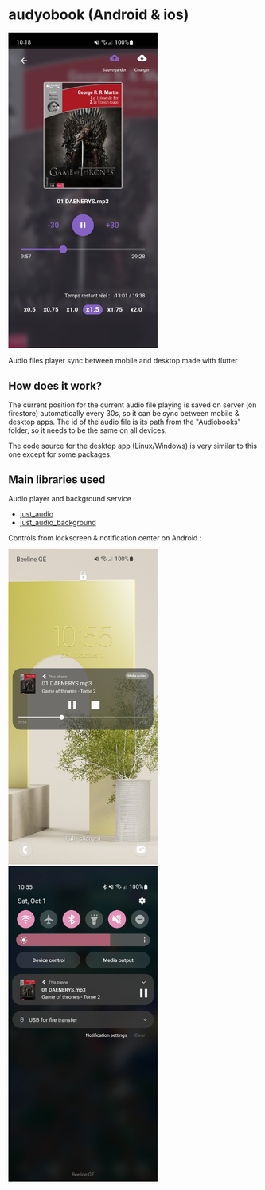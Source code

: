 # audyobook (Android & ios)

<img src="https://github.com/YofarDev/audyobook/blob/main/screen_player.jpg" width="300">

Audio files player sync between mobile and desktop made with flutter

## How does it work?

The current position for the current audio file playing is saved on server (on firestore) automatically every 30s, so it can be sync between mobile & desktop apps. The id of the audio file is its path from the "Audiobooks" folder, so it needs to be the same on all devices.

The code source for the desktop app (Linux/Windows) is very similar to this one except for some packages.

## Main libraries used

Audio player and background service :

- [just_audio](https://pub.dev/packages/just_audio)
- [just_audio_background](https://pub.dev/packages/just_audio_background)

Controls from lockscreen & notification center on Android :

<img src="https://github.com/YofarDev/audyobook/blob/main/screen_lockscreen.jpg" width="300"> <img src="https://github.com/YofarDev/audyobook/blob/main/screen_notifcenter.jpg" width="300">


